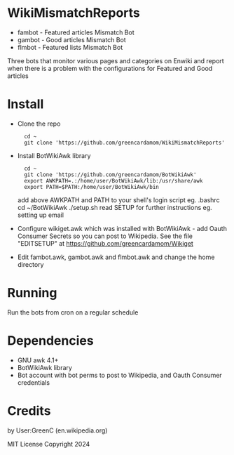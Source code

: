 WikiMismatchReports
===========
* fambot - Featured articles Mismatch Bot
* gambot - Good articles Mismatch Bot
* flmbot - Featured lists Mismatch Bot

Three bots that monitor various pages and categories on Enwiki and report when there is a problem with the configurations for Featured and Good articles

Install
==========

* Clone the repo

        cd ~
        git clone 'https://github.com/greencardamom/WikiMismatchReports'

* Install BotWikiAwk library

        cd ~ 
        git clone 'https://github.com/greencardamom/BotWikiAwk'
        export AWKPATH=.:/home/user/BotWikiAwk/lib:/usr/share/awk
        export PATH=$PATH:/home/user/BotWikiAwk/bin
	add above AWKPATH and PATH to your shell's login script eg. .bashrc
        cd ~/BotWikiAwk
        ./setup.sh
        read SETUP for further instructions eg. setting up email

* Configure wikiget.awk which was installed with BotWikiAwk - add Oauth Consumer Secrets so you can post to Wikipedia. See the file "EDITSETUP" at https://github.com/greencardamom/Wikiget

* Edit fambot.awk, gambot.awk and flmbot.awk and change the home directory

Running
==========
Run the bots from cron on a regular schedule

Dependencies
====
* GNU awk 4.1+
* BotWikiAwk library
* Bot account with bot perms to post to Wikipedia, and Oauth Consumer credentials

Credits
==================
by User:GreenC (en.wikipedia.org)

MIT License Copyright 2024
